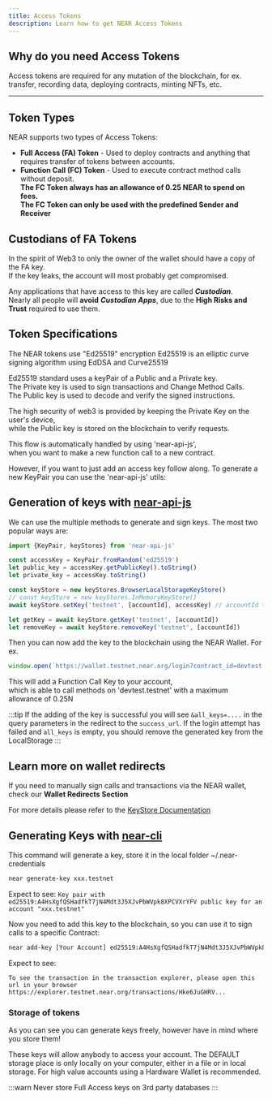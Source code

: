 ```yaml
---
title: Access Tokens
description: Learn how to get NEAR Access Tokens
---
```


## Why do you need Access Tokens

Access tokens are required for any mutation of the blockchain, for ex. transfer, recording data, deploying contracts, minting NFTs, etc.

---

## Token Types

NEAR supports two types of Access Tokens:

- **Full Access (FA) Token** - Used to deploy contracts and anything that requires transfer of tokens between accounts.
- **Function Call (FC) Token** - Used to execute contract method calls without deposit.  
**The FC Token always has an allowance of 0.25 NEAR to spend on fees.**  
**The FC Token can only be used with the predefined Sender and Receiver**

## Custodians of FA Tokens

In the spirit of Web3 to only the owner of the wallet should have a copy of the FA key.  
If the key leaks, the account will most probably get compromised.  

Any applications that have access to this key are called ***Custodian***.  
Nearly all people will **avoid** ***Custodian Apps***, due to the **High Risks and Trust** required to use them.

## Token Specifications

The NEAR tokens use "Ed25519" encryption
Ed25519 is an elliptic curve signing algorithm using EdDSA and Curve25519

Ed25519 standard uses a keyPair of a Public and a Private key.  
The Private key is used to sign transactions and Change Method Calls.  
The Public key is used to decode and verify the signed instructions.  

The high security of web3 is provided by keeping the Private Key on the user's device,  
while the Public key is stored on the blockchain to verify requests.

This flow is automatically handled by using 'near-api-js',  
when you want to make a new function call to a new contract.

However, if you want to just add an access key follow along.
To generate a new KeyPair you can use the 'near-api-js' utils:


## Generation of keys with [near-api-js](https://near.github.io/near-api-js/classes/key_stores_keystore.keystore.html)
We can use the multiple methods to generate and sign keys.
The most two popular ways are:


```js
import {KeyPair, keyStores} from 'near-api-js'

const accessKey = KeyPair.fromRandom('ed25519')
let public_key = accessKey.getPublicKey().toString()
let private_key = accessKey.toString()

const keyStore = new keyStores.BrowserLocalStorageKeyStore()
// const keyStore = new keyStores.InMemoryKeyStore()
await keyStore.setKey('testnet', [accountId], accessKey) // accountId to which the key will be added

let getKey = await keyStore.getKey('testnet', [accountId])
let removeKey = await keyStore.removeKey('testnet', [accountId])
```

Then you can now add the key to the blockchain using the NEAR Wallet.
For ex.

```js
window.open(`https://wallet.testnet.near.org/login?contract_id=devtest.testnet&public_key=${public_key}&success_url=${success_redirect_url}`)
```

This will add a Function Call Key to your account,  
which is able to call methods on 'devtest.testnet' with a maximum allowance of 0.25N

:::tip
If the adding of the key is successful you will see `&all_keys=....`
in the query parameters in the redirect to the `success_url`.
If the login attempt has failed and `all_keys` is empty, you should remove the generated key from the LocalStorage
:::


## Learn more on wallet redirects
If you need to manually sign calls and transactions via the NEAR wallet, check our **Wallet Redirects Section**

<center-content>
<near-button title="Wallet Redirects" route="/docs/rpc-wallet-redirects"></near-button>
</center-content>


For more details please refer to the 
[KeyStore Documentation](https://near.github.io/near-api-js/classes/key_stores_keystore.keystore.html)

## Generating Keys with [near-cli](https://github.com/near/near-cli#near-generate-key)

This command will generate a key, store it in the local folder ~/.near-credentials

```bash
near generate-key xxx.testnet
```

Expect to see:
`Key pair with ed25519:A4HsXgfQSHadfkT7jN4Mdt3J5XJvPbWVpk8XPCVXrYFV public key for an account "xxx.testnet"`

Now you need to add this key to the blockchain, so you can use it to sign calls to a specific Contract:

```bash
near add-key [Your Account] ed25519:A4HsXgfQSHadfkT7jN4Mdt3J5XJvPbWVpk8XPCVXrYFV --contract-id [Contract Account]
```

Expect to see:
```
To see the transaction in the transaction explorer, please open this url in your browser
https://explorer.testnet.near.org/transactions/Hke6JuGHRV...
```

### Storage of tokens

As you can see you can generate keys freely, however have in mind where you store them!

These keys will allow anybody to access your account.
The DEFAULT storage place is only locally on your computer, either in a file or in local storage.
For high value accounts using a Hardware Wallet is recommended.

:::warn
Never store Full Access keys on 3rd party databases
:::
